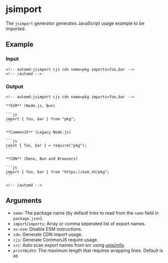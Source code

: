 # jsimport

The `jsimport` generator generates JavaScript usage example to be imported.

<!-- automd:example cjs cdn generator=jsimport name=pkg imports="foo,bar" -->

## Example

### Input

    <!-- automd:jsimport cjs cdn name=pkg imports=foo,bar -->
    <!-- /automd -->

### Output

    <!-- automd:jsimport cjs cdn name=pkg imports=foo,bar -->
    
    **ESM** (Node.js, Bun)
    
    ```js
    import { foo, bar } from "pkg";
    ```
    
    **CommonJS** (Legacy Node.js)
    
    ```js
    const { foo, bar } = require("pkg");
    ```
    
    **CDN** (Deno, Bun and Browsers)
    
    ```js
    import { foo, bar } from "https://esm.sh/pkg";
    ```
    
    <!-- /automd -->

<!-- /automd -->

## Arguments

- `name`: The package name (by default tries to read from the `name` field in `package.json`).
- `import`/`imports`: Array or comma seperated list of export names.
- `no-esm`: Disable ESM instructions.
- `cdn`: Generate CDN import usage.
- `cjs`: Generate CommonJS require usage.
- `src`: Auto scan export names from src using [unjs/mlly](https://mlly.unjs.io).
- `printWidth`: The maximum length that requires wrapping lines. Default is `80`
